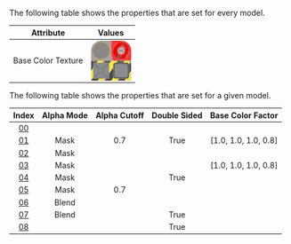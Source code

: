 The following table shows the properties that are set for every model.  

Attribute | **Values**
:---: | :---:
Base Color Texture | <img src="./lambert2_baseColor.png" height="72" align="middle">
 
The following table shows the properties that are set for a given model.  

Index | Alpha Mode | Alpha Cutoff | Double Sided | Base Color Factor
:---: | :---: | :---: | :---: | :---:
[00](./Material_Alpha_0.gltf) |   |   |   |  
[01](./Material_Alpha_1.gltf) | Mask | 0.7 | True | [1.0, 1.0, 1.0, 0.8]
[02](./Material_Alpha_2.gltf) | Mask |   |   |  
[03](./Material_Alpha_3.gltf) | Mask |   |   | [1.0, 1.0, 1.0, 0.8]
[04](./Material_Alpha_4.gltf) | Mask |   | True |  
[05](./Material_Alpha_5.gltf) | Mask | 0.7 |   |  
[06](./Material_Alpha_6.gltf) | Blend |   |   |  
[07](./Material_Alpha_7.gltf) | Blend |   | True |  
[08](./Material_Alpha_8.gltf) |   |   | True |  
